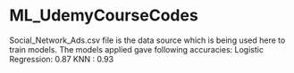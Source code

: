 # ML_UdemyCourseCodes
Social_Network_Ads.csv file is the data source which is being used here to train models.
The models applied gave following accuracies:
Logistic Regression: 0.87
KNN                : 0.93
